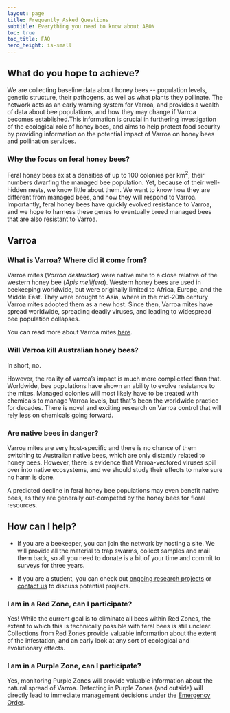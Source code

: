 ```yaml
---
layout: page
title: Frequently Asked Questions
subtitle: Everything you need to know about ABON
toc: true
toc_title: FAQ
hero_height: is-small
---
```


## What do you hope to achieve?
We are collecting baseline data about honey bees -- population levels, genetic structure, their pathogens, as well as what plants they pollinate. The network acts as an early warning system for Varroa, and provides a wealth of data about bee populations, and how they may change if Varroa becomes established.This information is crucial in furthering investigation of the ecological role of honey bees, and aims to help protect food security by providing information on the potential impact of Varroa on honey bees and pollination services.

### Why the focus on feral honey bees?

Feral honey bees exist a densities of up to 100 colonies per km<sup>2</sup>, their numbers dwarfing the managed bee population. Yet, because of their well-hidden nests, we know little about them. We want to know how they are different from managed bees, and how they will respond to Varroa. Importantly, feral honey bees have quickly evolved resistance to Varroa, and we hope to harness these genes to eventually breed managed bees that are also resistant to Varroa.


## Varroa
### What is Varroa? Where did it come from?
Varroa mites (*Varroa destructor*) were native mite to a close relative of the western honey bee (*Apis mellifera*). Western honey bees are used in beekeeping worldwide, but were originally limited to Africa, Europe, and the Middle East. They were brought to Asia, where in the mid-20th century Varroa mites adopted them as a new host. Since then, Varroa mites have spread worldwide, spreading deadly viruses, and leading to widespread bee population collapses. 

You can read more about Varroa mites [here](https://www.anu.edu.au/news/all-news/here%E2%80%99s-what-you-need-to-know-about-the-varroa-mite).

### Will Varroa kill Australian honey bees?
In short, no. 

However, the reality of varroa’s impact is much more complicated than that. Worldwide, bee populations have shown an ability to evolve resistance to the mites. Managed colonies will most likely have to be treated with chemicals to manage Varroa levels, but that's been the worldwide practice for decades. There is novel and exciting research on Varroa control that will rely less on chemicals going forward.

### Are native bees in danger?
Varroa mites are very host-specific and there is no chance of them switching to Australian native bees, which are only distantly related to honey bees. However, there is evidence that Varroa-vectored viruses spill over into native ecosystems, and we should study their effects to make sure no harm is done.

A predicted decline in feral honey bee populations may even benefit native bees, as they are generally out-competed by the honey bees for floral resources.

## How can I help?

- If you are a beekeeper, you can join the network by hosting a site. We will provide all the material to trap swarms, collect samples and mail them back, so all you need to donate is a bit of your time and commit to surveys for three years.

- If you are a student, you can check out [ongoing research projects](https://biology.anu.edu.au/research/research-groups/mikheyev-group-evolutionary-genomics#acton-tabs-link--tabs-group_tabs_biology-middle-3) or [contact us](./contact) to discuss potential projects.

### I am in a Red Zone, can I participate?

Yes! While the current goal is to eliminate all bees within Red Zones, the extent to which this is technically possible with feral bees is still unclear. Collections from Red Zones provide valuable information about the extent of the infestation, and an early look at any sort of ecological and evolutionary effects.

### I am in a Purple Zone, can I participate?

Yes, monitoring Purple Zones will provide valuable information about the natural spread of Varroa. Detecting in Purple Zones (and outside) will directly lead to immediate management decisions under the [Emergency Order](https://www.dpi.nsw.gov.au/emergencies/biosecurity/current-situation/varroa-mite-emergency-response).

